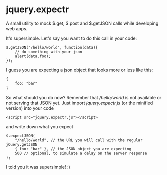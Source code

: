 jquery.expectr
==============

A small utility to mock $.get, $.post and $.getJSON calls while developing web apps.

It's supersimple. Let's say you want to do this call in your code:

	$.getJSON("/hello/world", function(data){
		// do something with your json
		alert(data.foo);
	});

I guess you are expecting a json object that looks more or less like this:

	{
		foo: "bar"
	}

So what should you do now? Remember that */hello/world* is not available or not serving that JSON yet.
Just import *jquery.expectr.js* (or the minified version) into your code

	<script src="jquery.expectr.js"></script>

and write down what you expect

	$.expectJSON(
		"/hello/world", // the URL you will call with the regular jQuery.getJSON
		{ foo: "bar" }, // the JSON object you are expecting
		500 // optional, to simulate a delay on the server response
	);

I told you it was supersimple! :)